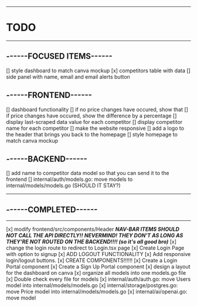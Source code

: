 --------------------------------------------------
# TODO
--------------------------------------------------

## ------FOCUSED ITEMS------
[] style dashboard to match canva mockup
    [x] competitors table with data
    [] side panel with name, email and email alerts button 


## ------FRONTEND------
[] dashboard functionality
    [] if no price changes have occured, show that
    [] if price changes have occured, show the difference by a percentage
    [] display last-scraped data value for each competitor
    [] display competitor name for each competitor
[] make the website responsive
[] add a logo to the header that brings you back to the homepage
[] style homepage to match canva mockup


## ------BACKEND------
[] add name to competitor data model so that you can send it to the frontend
[] internal/auth/models.go: move models to internal/models/models.go (SHOULD IT STAY?)








--------------------------------------------------
## ------COMPLETED------
--------------------------------------------------
[x] modify frontend/src/components/Header
    ***NAV-BAR ITEMS SHOULD NOT CALL THE API DIRECTLY!!***
    ***NEVERMIND! THEY DON'T AS LONG AS THEY'RE NOT ROUTED ON THE BACKEND!!!! (so it's all good bro)***
    [x] change the login route to redirect to Login.tsx page
        [x] Create Login Page with option to signup
[x] ADD LOGOUT FUNCTIONALITY
    [x] Add responsive login/logout buttons.
[x] CREATE COMPONENTS!!!!!!
    [x] Create a Login Portal component
    [x] Create a Sign Up Portal component
[x] design a layout for the dashboard on canva
[x] organize all models into one models.go file
    [x] Double check every file for models
    [x] internal/auth/auth.go: move Users model into internal/models/models.go
    [x] internal/storage/postgres.go: move Price model into internal/models/models.go
    [x] internal/ai/openai.go: move model
